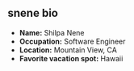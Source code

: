 
## snene bio

- **Name:** Shilpa Nene
- **Occupation:** Software Engineer
- **Location:** Mountain View, CA
- **Favorite vacation spot:** Hawaii
